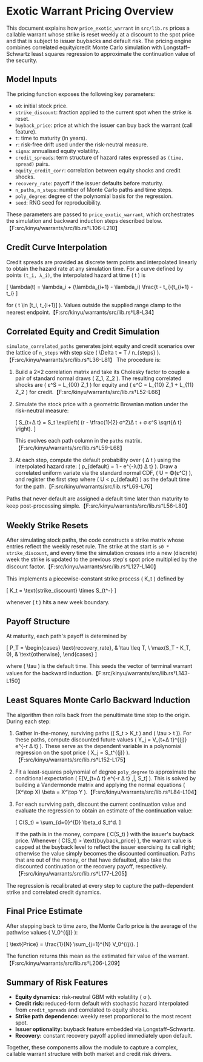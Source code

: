 # Exotic Warrant Pricing Overview

This document explains how `price_exotic_warrant` in `src/lib.rs` prices a callable
warrant whose strike is reset weekly at a discount to the spot price and that is
subject to issuer buybacks and default risk. The pricing engine combines
correlated equity/credit Monte Carlo simulation with Longstaff–Schwartz least
squares regression to approximate the continuation value of the security.

## Model Inputs

The pricing function exposes the following key parameters:

- `s0`: initial stock price.
- `strike_discount`: fraction applied to the current spot when the strike is reset.
- `buyback_price`: price at which the issuer can buy back the warrant (call feature).
- `t`: time to maturity (in years).
- `r`: risk-free drift used under the risk-neutral measure.
- `sigma`: annualised equity volatility.
- `credit_spreads`: term structure of hazard rates expressed as `(time, spread)` pairs.
- `equity_credit_corr`: correlation between equity shocks and credit shocks.
- `recovery_rate`: payoff if the issuer defaults before maturity.
- `n_paths`, `n_steps`: number of Monte Carlo paths and time steps.
- `poly_degree`: degree of the polynomial basis for the regression.
- `seed`: RNG seed for reproducibility.

These parameters are passed to `price_exotic_warrant`, which orchestrates the
simulation and backward induction steps described below.【F:src/kinyu/warrants/src/lib.rs†L106-L210】

## Credit Curve Interpolation

Credit spreads are provided as discrete term points and interpolated linearly to
obtain the hazard rate at any simulation time. For a curve defined by points
`(t_i, λ_i)`, the interpolated hazard at time \( t \) is

\[
\lambda(t) = \lambda_i + (\lambda_{i+1} - \lambda_i) \frac{t - t_i}{t_{i+1} - t_i}
\]

for \( t \in [t_i, t_{i+1}] \). Values outside the supplied range clamp to the
nearest endpoint.【F:src/kinyu/warrants/src/lib.rs†L8-L34】

## Correlated Equity and Credit Simulation

`simulate_correlated_paths` generates joint equity and credit scenarios over the
lattice of `n_steps` with step size \( \Delta t = T / n_{steps} \).【F:src/kinyu/warrants/src/lib.rs†L36-L81】 The procedure is:

1. Build a 2×2 correlation matrix and take its Cholesky factor to couple a pair
   of standard normal draws \( Z_1, Z_2 \). The resulting correlated shocks are
   \( ε^S = L_{00} Z_1 \) for equity and \( ε^C = L_{10} Z_1 + L_{11} Z_2 \) for credit.【F:src/kinyu/warrants/src/lib.rs†L52-L66】
2. Simulate the stock price with a geometric Brownian motion under the
   risk-neutral measure:

   \[
   S_{t+Δ t} = S_t \exp\left( (r - \tfrac{1}{2} σ^2)Δ t + σ ε^S \sqrt{Δ t} \right).
   \]

   This evolves each path column in the `paths` matrix.【F:src/kinyu/warrants/src/lib.rs†L59-L68】
3. At each step, compute the default probability over \( Δ t \) using the
   interpolated hazard rate: \( p_{default} = 1 - e^{-λ(t) Δ t} \). Draw a
   correlated uniform variate via the standard normal CDF, \( U = Φ(ε^C) \), and
   register the first step where \( U < p_{default} \) as the default time for the path.【F:src/kinyu/warrants/src/lib.rs†L69-L76】

Paths that never default are assigned a default time later than maturity to keep
post-processing simple.【F:src/kinyu/warrants/src/lib.rs†L56-L80】

## Weekly Strike Resets

After simulating stock paths, the code constructs a strike matrix whose entries
reflect the weekly reset rule. The strike at the start is `s0 * strike_discount`,
and every time the simulation crosses into a new (discrete) week the strike is
updated to the previous step's spot price multiplied by the discount factor.【F:src/kinyu/warrants/src/lib.rs†L127-L140】

This implements a piecewise-constant strike process \( K_t \) defined by

\[
K_t = \text{strike\_discount} \times S_{t^-}
\]

whenever \( t \) hits a new week boundary.

## Payoff Structure

At maturity, each path's payoff is determined by

\[
P_T = 
\begin{cases}
\text{recovery\_rate}, & \tau \leq T, \\
\max(S_T - K_T, 0), & \text{otherwise},
\end{cases}
\]

where \( \tau \) is the default time. This seeds the vector of terminal warrant
values for the backward induction.【F:src/kinyu/warrants/src/lib.rs†L143-L150】

## Least Squares Monte Carlo Backward Induction

The algorithm then rolls back from the penultimate time step to the origin.
During each step:

1. Gather in-the-money, surviving paths (\( S_t > K_t \) and \( \tau > t \)). For
   these paths, compute discounted future values \( Y_j = V_{t+Δ t}^{(j)} e^{-r Δ t} \).
   These serve as the dependent variable in a polynomial regression on the spot
   price \( X_j = S_t^{(j)} \).【F:src/kinyu/warrants/src/lib.rs†L152-L175】
2. Fit a least-squares polynomial of degree `poly_degree` to approximate the
   conditional expectation \( E[V_{t+Δ t} e^{-r Δ t} \,|\, S_t] \). This is solved by
   building a Vandermonde matrix and applying the normal equations
   \( (X^\top X) \beta = X^\top Y \).【F:src/kinyu/warrants/src/lib.rs†L84-L104】
3. For each surviving path, discount the current continuation value and evaluate
   the regression to obtain an estimate of the continuation value:

   \[
   C(S_t) = \sum_{d=0}^{D} \beta_d S_t^d.
   \]

   If the path is in the money, compare \( C(S_t) \) with the issuer's buyback
   price. Whenever \( C(S_t) > \text{buyback\_price} \), the warrant value is
   capped at the buyback level to reflect the issuer exercising its call right; otherwise
   the value simply becomes the discounted continuation. Paths that are out of the
   money, or that have defaulted, also take the discounted continuation or the
   recovery payoff, respectively.【F:src/kinyu/warrants/src/lib.rs†L177-L205】

The regression is recalibrated at every step to capture the path-dependent
strike and correlated credit dynamics.

## Final Price Estimate

After stepping back to time zero, the Monte Carlo price is the average of the
pathwise values \( V_0^{(j)} \):

\[
\text{Price} = \frac{1}{N} \sum_{j=1}^{N} V_0^{(j)}.
\]

The function returns this mean as the estimated fair value of the warrant.【F:src/kinyu/warrants/src/lib.rs†L206-L209】

## Summary of Risk Features

- **Equity dynamics:** risk-neutral GBM with volatility \( σ \).
- **Credit risk:** reduced-form default with stochastic hazard interpolated from
  `credit_spreads` and correlated to equity shocks.
- **Strike path dependence:** weekly reset proportional to the most recent spot.
- **Issuer optionality:** buyback feature embedded via Longstaff–Schwartz.
- **Recovery:** constant recovery payoff applied immediately upon default.

Together, these components allow the module to capture a complex, callable
warrant structure with both market and credit risk drivers.
